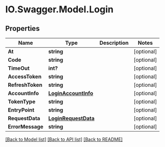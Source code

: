 # IO.Swagger.Model.Login
## Properties

Name | Type | Description | Notes
------------ | ------------- | ------------- | -------------
**At** | **string** |  | [optional] 
**Code** | **string** |  | [optional] 
**TimeOut** | **int?** |  | [optional] 
**AccessToken** | **string** |  | [optional] 
**RefreshToken** | **string** |  | [optional] 
**AccountInfo** | [**LoginAccountInfo**](LoginAccountInfo.md) |  | [optional] 
**TokenType** | **string** |  | [optional] 
**EntryPoint** | **string** |  | [optional] 
**RequestData** | [**LoginRequestData**](LoginRequestData.md) |  | [optional] 
**ErrorMessage** | **string** |  | [optional] 

[[Back to Model list]](../README.md#documentation-for-models) [[Back to API list]](../README.md#documentation-for-api-endpoints) [[Back to README]](../README.md)

